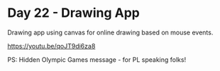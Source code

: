 # Day 22 - Drawing App

Drawing app using canvas for online drawing based on mouse events.

https://youtu.be/qoJT9di6za8

PS: Hidden Olympic Games message - for PL speaking folks!
